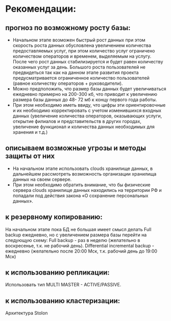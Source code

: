 # Рекомендации:

## прогноз по возможному росту базы:
 - Начальном этапе возможен быстрый рост данных при этом скорость роста данных обусловлена увеличением количества предоставляемых услуг, 
при этом количество услуг ограничено количеством операторов и временем, выделяемым на услугу. После чего рост данных стабилизируется и 
будет равен количеству оказанных услуг за день. Большого роста пользователей не предвидеться так как на данном этапе развития проекта 
предусматривается ограниченное количество пользователей (равное количеству операторов + руководители). 
 - Можно предположить, что размер базы данных будет увеличиваться ежедневно примерно на 200-300 кб, что приводит к увеличению размера базы данных до 48- 72 мб 
к концу первого года работы.
 - При этом необходимо иметь ввиду, что цифры эти ориентировочные и их необходимо корректировать с учетом изменившихся входных данных (увеличение количества операторов, 
 оказывающих услуги, открытие филиалов и представительств в других городах, увеличение функционал и количества данных необходимых для хранения и т.д.)  

## описываем возможные угрозы и методы защиты от них
 - На начальном этапе использовать clouds хранилище данных, в дальнейшем рассмотреть возможность организации хранилища данных на своем сервере.
 - При этом необходимо обратить внимание, что бы физические сервера clouds хранилище данных находились на территории РФ и попадали под действия 
закона «О сохранение персональных данных».

## к резервному копированию: 
На начальном этапе пока БД не большая имеет смысл делать Full backup ежедневно, но с увеличением размера базы перейти на следующую схему:
Full backup - раз в неделю (желательно в воскресенье, т.к. не рабочий день).
Differential incremental backup - ежедневно (желательно после 20:00 Мск, т.к. рабочий день до 19:00 Мск)

## к использованию репликации:
Использовать тип MULTI MASTER - ACTIVE/PASSIVE. 

## к использованию кластеризации:
Aрхитектура Stolon



